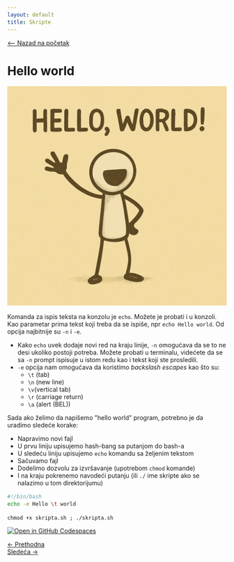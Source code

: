 ```yaml
---
layout: default
title: Skripte
---
```


<link rel="stylesheet" href="/UNIX-beginner-course/assets/css/custom.css">

<div style="margin-bottom: 1em;">
  <a href="/UNIX-beginner-course/" class="button-nav">⟵ Nazad na početak</a>
</div>

# Hello world

![hello world](../assets/diagrams/hello_world.png)

Komanda za ispis teksta na konzolu je `echo`. Možete je probati i u konzoli. Kao parametar prima tekst koji treba da se ispiše, npr `echo Hello world`. Od opcija najbitnije su `-n` i `-e`.
  * Kako `echo` uvek dodaje novi red na kraju linije, `-n` omogućava da se to ne desi ukoliko postoji potreba. Možete probati u terminalu, videćete da se sa `-n` prompt ispisuje u istom redu kao i tekst koji ste prosledili.  
  * `-e` opcija nam omogućava da koristimo *backslash escapes* kao što su:
    - `\t` (tab)
    - `\n` (new line)
    - `\v`(vertical tab)
    - `\r` (carriage return)
    - `\a` (alert (BEL))

Sada ako želimo da napišemo "hello world" program, potrebno je da uradimo sledeće korake:
  * Napravimo novi fajl
  * U prvu liniju upisujemo hash-bang sa putanjom do bash-a
  * U sledeću liniju upisujemo `echo` komandu sa željenim tekstom
  * Sačuvamo fajl
  * Dodelimo dozvolu za izvršavanje (upotrebom `chmod` komande)
  * I na kraju pokrenemo navodeći putanju (ili `./` ime skripte ako se nalazimo u tom direktorijumu)

```bash
#!/bin/bash
echo -e Hello \t world
```
```chmod +x skripta.sh ; ./skripta.sh```

[![Open in GitHub Codespaces](https://github.com/codespaces/badge.svg)](https://github.com/codespaces/new/?repo=dianasantavec/UNIX-beginner-course&devcontainer_path=.devcontainer/devcontainer.json)

<div class="nav-buttons-wrapper">
  <div class="nav-left">
    <a href="6_2-pisanje_prazne_skripte.html" class="button-nav">← Prethodna</a>
  </div>
  <div class="nav-right">
    <a href="6_4-promena_direktorijuma.html" class="button-nav">Sledeća →</a>
  </div>
</div>